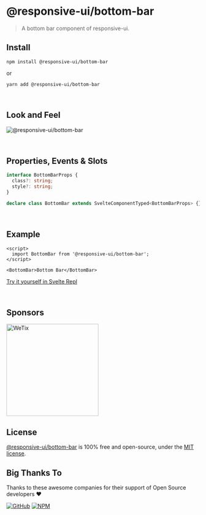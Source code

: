 # @responsive-ui/bottom-bar

> A bottom bar component of responsive-ui.

## Install

```console
npm install @responsive-ui/bottom-bar
```

or

```console
yarn add @responsive-ui/bottom-bar
```

<br/>

## Look and Feel

<img src="https://user-images.githubusercontent.com/28108597/104027204-01e30700-5202-11eb-81ec-5573fd844af3.png"
alt="@responsive-ui/bottom-bar" />

<br/>

## Properties, Events & Slots

```ts
interface BottomBarProps {
  class?: string;
  style?: string;
}

declare class BottomBar extends SvelteComponentTyped<BottomBarProps> {}
```

<br/>

## Example

```svelte
<script>
  import BottomBar from '@responsive-ui/bottom-bar';
</script>

<BottomBar>Bottom Bar</BottomBar>
```

[Try it yourself in Svelte Repl](https://svelte.dev/repl/00bbb3aaea2d43fcaca9e8ba9dfef718?version=3.31.2)

<br/>

## Sponsors

<img src="https://asset.wetix.my/images/logo/wetix.png" alt="WeTix" width="240px">

## License

[@responsive-ui/bottom-bar](https://github.com/wetix/responsive-ui/tree/master/components/bottom-bar) is 100% free and open-source, under the [MIT license](https://github.com/wetix/responsive-ui/blob/master/LICENSE).

## Big Thanks To

Thanks to these awesome companies for their support of Open Source developers ❤

[![GitHub](https://jstools.dev/img/badges/github.svg)](https://github.com/open-source)
[![NPM](https://jstools.dev/img/badges/npm.svg)](https://www.npmjs.com/)
